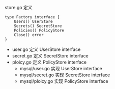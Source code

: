 
store.go 定义
```
type Factory interface {
	Users() UserStore
	Secrets() SecretStore
	Policies() PolicyStore
	Close() error
}
```

- user.go 定义 UserStore interface
- secret.go 定义 SecretStore interface
- ploicy.go 定义 PolicyStore interface
    - mysql/user.go 实现 UserStore interface
    - mysql/secret.go 实现 SecretStore interface
    - mysql/ploicy.go 实现 PolicyStore interface

